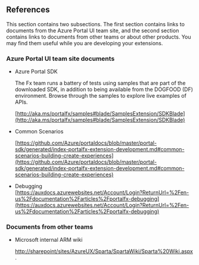 
<a name="portalfxExtensionsForDevelopersReferences"></a>
<!-- link to this document is [portalfx-extensions-forDevelopers-references.md]()
-->

## References
This section contains two subsections.  The first section contains links to documents from the Azure Portal UI team site, and the second section contains links to documents from other teams or about other products.  You may find them useful while you are developing your extensions.

### Azure Portal UI team site documents


* Azure Portal SDK
    
    The Fx team runs a battery of tests using samples that are part of the downloaded SDK, in addition to being available from the DOGFOOD (DF) environment. Browse through the samples to explore live examples of APIs.

    [http://aka.ms/portalfx/samples#blade/SamplesExtension/SDKBlade](http://aka.ms/portalfx/samples#blade/SamplesExtension/SDKBlade)

* Common Scenarios 

    [https://github.com/Azure/portaldocs/blob/master/portal-sdk/generated/index-portalfx-extension-development.md#common-scenarios-building-create-experiences](https://github.com/Azure/portaldocs/blob/master/portal-sdk/generated/index-portalfx-extension-development.md#common-scenarios-building-create-experiences)

 * Debugging   
[https://auxdocs.azurewebsites.net/Account/Login?ReturnUrl=%2Fen-us%2Fdocumentation%2Farticles%2Fportalfx-debugging](https://auxdocs.azurewebsites.net/Account/Login?ReturnUrl=%2Fen-us%2Fdocumentation%2Farticles%2Fportalfx-debugging)


### Documents from other teams
* Microsoft internal ARM wiki 

    [http://sharepoint/sites/AzureUX/Sparta/SpartaWiki/Sparta%20Wiki.aspx](http://sharepoint/sites/AzureUX/Sparta/SpartaWiki/Sparta%20Wiki.aspx).
